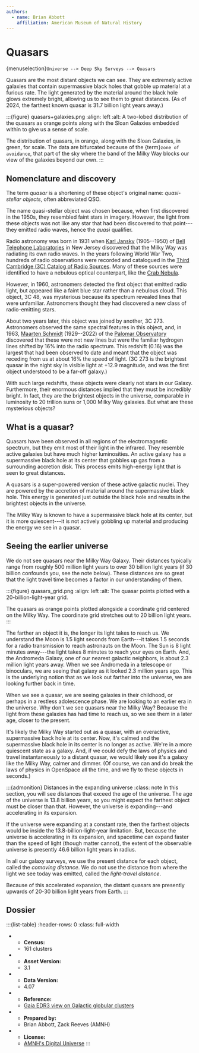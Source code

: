 ```yaml
---
authors:
  - name: Brian Abbott
    affiliation: American Museum of Natural History
---
```



# Quasars

{menuselection}`Universe --> Deep Sky Surveys --> Quasars`


Quasars are the most distant objects we can see. They are extremely active galaxies that contain supermassive black holes that gobble up material at a furious rate. The light generated by the material around the black hole glows extremely bright, allowing us to see them to great distances. (As of 2024, the farthest known quasar is 31.7 billion light years away.)


:::{figure} quasars+galaxies.png
:align: left
:alt: A two-lobed distribution of the quasars as orange points along with the Sloan Galaxies embedded within to give us a sense of scale.

The distribution of quasars, in orange, along with the Sloan Galaxies, in green, for scale. The data are bifurcated because of the {term}`zone of avoidance`, that part of the sky where the band of the Milky Way blocks our view of the galaxies beyond our own.
:::


## Nomenclature and discovery

The term *quasar* is a shortening of these object's original name: *quasi-stellar objects*, often abbreviated QSO.

The name quasi-stellar object was chosen because, when first discovered in the 1950s, they resembled faint stars in imagery. However, the light from these objects was not like any star that had been discovered to that point---they emitted radio waves, hence the *quasi* qualifier.

Radio astronomy was born in 1931 when [Karl Jansky](https://en.wikipedia.org/wiki/Karl_Guthe_Jansky) (1905--1950) of [Bell Telephone Laboratories](https://en.wikipedia.org/wiki/Bell_Labs) in New Jersey discovered that the Milky Way was radiating its own radio waves. In the years following World War Two, hundreds of radio observations were recorded and catalogued in the [Third Cambridge (3C) Catalog of Radio Sources](https://en.wikipedia.org/wiki/Third_Cambridge_Catalogue_of_Radio_Sources). Many of these sources were identified to have a nebulous optical counterpart, like the [Crab Nebula](https://en.wikipedia.org/wiki/Crab_Nebula).

However, in 1960, astronomers detected the first object that emitted radio light, but appeared like a faint blue star rather than a nebulous cloud. This object, 3C 48, was mysterious because its spectrum revealed lines that were unfamiliar. Astronomers thought they had discovered a new class of radio-emitting stars.

About two years later, this object was joined by another, 3C 273. Astronomers observed the same spectral features in this object, and, in 1963, [Maarten Schmidt](https://en.wikipedia.org/wiki/Maarten_Schmidt) (1929--2022) of the [Palomar Observatory](https://en.wikipedia.org/wiki/Palomar_Observatory) discovered that these were not new lines but were the familiar hydrogen lines shifted by 16% into the radio spectrum. This redshift (0.16) was the largest that had been observed to date and meant that the object was receding from us at about 16% the speed of light. (3C 273 is the brightest quasar in the night sky in visible light at +12.9 magnitude, and was the first object understood to be a far-off galaxy.)

With such large redshifts, these objects were clearly not stars in our Galaxy. Furthermore, their enormous distances implied that they must be incredibly bright. In fact, they are the brightest objects in the universe, comparable in luminosity to 20 trillion suns or 1,000 Milky Way galaxies. But what are these mysterious objects?


## What is a quasar?

Quasars have been observed in all regions of the electromagnetic spectrum, but they emit most of their light in the infrared. They resemble active galaxies but have much higher luminosities. An active galaxy has a supermassive black hole at its center that gobbles up gas from a surrounding accretion disk. This process emits high-energy light that is seen to great distances.

A quasars is a super-powered version of these active galactic nuclei. They are powered by the accretion of material around the supermassive black hole. This energy is generated just outside the black hole and results in the brightest objects in the universe.

The Milky Way is known to have a supermassive black hole at its center, but it is more quiescent---it is not actively gobbling up material and producing the energy we see in a quasar.


## Seeing the earlier universe

We do not see quasars near the Milky Way Galaxy. Their distances typically range from roughly 500 million light years to over 30 billion light years (if 30 billion confounds you, see the note below). These distances are so great that the light travel time becomes a factor in our understanding of them. 


:::{figure} quasars_grid.png
:align: left
:alt: The quasar points plotted with a 20-billion-light-year grid.

The quasars as orange points plotted alongside a coordinate grid centered on the Milky Way. The coordinate grid stretches out to 20 billion light years.
:::


The farther an object it is, the longer its light takes to reach us. We understand the Moon is 1.5 light seconds from Earth---it takes 1.5 seconds for a radio transmission to reach astronauts on the Moon. The Sun is 8 light minutes away---the light takes 8 minutes to reach your eyes on Earth. And, the Andromeda Galaxy, one of our nearest galactic neighbors, is about 2.3 million light years away. When we see Andromeda in a telescope or binoculars, we are seeing that galaxy as it looked 2.3 million years ago. This is the underlying notion that as we look out farther into the universe, we are looking further back in time.

When we see a quasar, we are seeing galaxies in their childhood, or perhaps in a restless adolescence phase. We are looking to an earlier era in the universe. Why don't we see quasars near the Milky Way? Because the light from these galaxies has had time to reach us, so we see them in a later age, closer to the present.

It's likely the Milky Way started out as a quasar, with an overactive, supermassive back hole at its center. Now, it's calmed and the supermassive black hole in its center is no longer as active. We're in a more quiescent state as a galaxy. And, if we could defy the laws of physics and travel instantaneously to a distant quasar, we would likely see it's a galaxy like the Milky Way, calmer and dimmer. (Of course, we can and do break the laws of physics in OpenSpace all the time, and we fly to these objects in seconds.)



:::{admonition} Distances in the expanding universe
:class: note
In this section, you will see distances that exceed the age of the universe. The age of the universe is 13.8 billion years, so you might expect the farthest object must be closer than that. However, the universe is expanding---and accelerating in its expansion.

If the universe were expanding at a constant rate, then the farthest objects would be inside the 13.8-billion-light-year limitation. But, because the universe is accelerating in its expansion, and spacetime can expand faster than the speed of light (though matter cannot), the extent of the observable universe is presently 46.6 billion light years in radius.

In all our galaxy surveys, we use the present distance for each object, called the *comoving distance*. We do not use the distance from where the light we see today was emitted, called the *light-travel distance*.

Because of this accelerated expansion, the distant quasars are presently upwards of 20-30 billion light years from Earth.
:::





## Dossier
:::{list-table}
:header-rows: 0
:class: full-width

* - **Census:**
  - 161 clusters
* - **Asset Version:**
  - 3.1
* - **Data Version:**
  - 4.07
* - **Reference:**
  - [Gaia EDR3 view on Galactic globular clusters](https://doi.org/10.1093/mnras/stab1475)
* - **Prepared by:**
  - Brian Abbott, Zack Reeves (AMNH)
* - **License:**
  - [AMNH's Digital Universe](https://www.amnh.org/research/hayden-planetarium/digital-universe/download/digital-universe-license)
:::